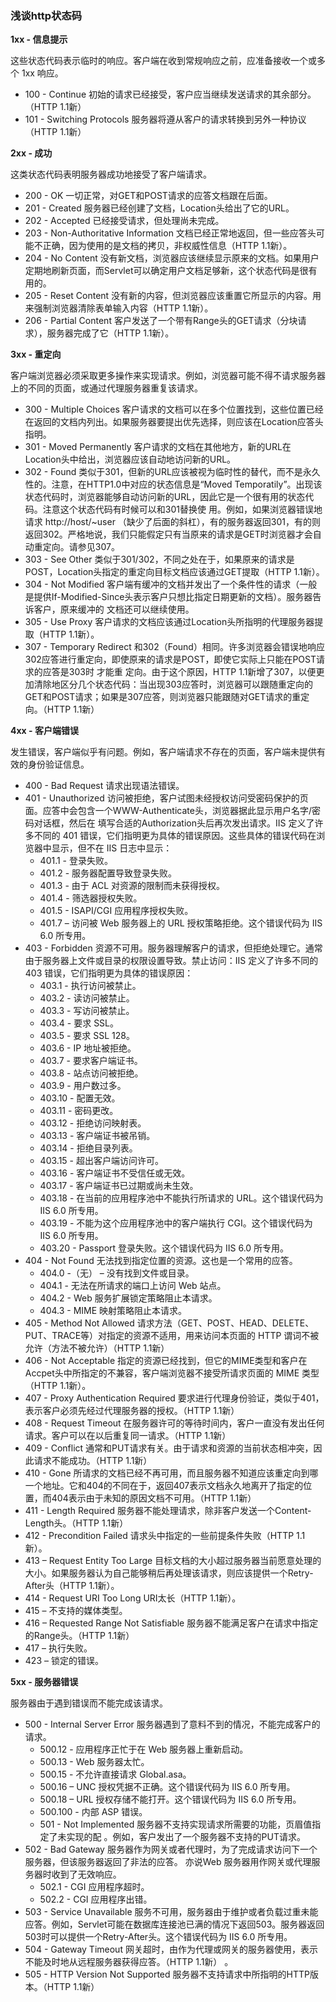 ### 浅谈http状态码

**1xx - 信息提示**

这些状态代码表示临时的响应。客户端在收到常规响应之前，应准备接收一个或多个 1xx 响应。
- 100 - Continue 初始的请求已经接受，客户应当继续发送请求的其余部分。（HTTP 1.1新） 
- 101 - Switching Protocols 服务器将遵从客户的请求转换到另外一种协议（HTTP 1.1新）

**2xx - 成功**

这类状态代码表明服务器成功地接受了客户端请求。

- 200 - OK 一切正常，对GET和POST请求的应答文档跟在后面。 
- 201 - Created 服务器已经创建了文档，Location头给出了它的URL。 
- 202 - Accepted 已经接受请求，但处理尚未完成。 
- 203 - Non-Authoritative Information 文档已经正常地返回，但一些应答头可能不正确，因为使用的是文档的拷贝，非权威性信息（HTTP 1.1新）。
- 204 - No Content 没有新文档，浏览器应该继续显示原来的文档。如果用户定期地刷新页面，而Servlet可以确定用户文档足够新，这个状态代码是很有用的。 
- 205 - Reset Content 没有新的内容，但浏览器应该重置它所显示的内容。用来强制浏览器清除表单输入内容（HTTP 1.1新）。 
- 206 - Partial Content 客户发送了一个带有Range头的GET请求（分块请求），服务器完成了它（HTTP 1.1新）。
  
**3xx - 重定向**

客户端浏览器必须采取更多操作来实现请求。例如，浏览器可能不得不请求服务器上的不同的页面，或通过代理服务器重复该请求。

- 300 - Multiple Choices 客户请求的文档可以在多个位置找到，这些位置已经在返回的文档内列出。如果服务器要提出优先选择，则应该在Location应答头指明。 
- 301 - Moved Permanently 客户请求的文档在其他地方，新的URL在Location头中给出，浏览器应该自动地访问新的URL。 
- 302 - Found 类似于301，但新的URL应该被视为临时性的替代，而不是永久性的。注意，在HTTP1.0中对应的状态信息是“Moved Temporatily”。出现该状态代码时，浏览器能够自动访问新的URL，因此它是一个很有用的状态代码。注意这个状态代码有时候可以和301替换使 用。例如，如果浏览器错误地请求 http://host/~user （缺少了后面的斜杠），有的服务器返回301，有的则返回302。严格地说，我们只能假定只有当原来的请求是GET时浏览器才会自动重定向。请参见307。 
- 303 - See Other 类似于301/302，不同之处在于，如果原来的请求是POST，Location头指定的重定向目标文档应该通过GET提取（HTTP 1.1新）。 
- 304 - Not Modified 客户端有缓冲的文档并发出了一个条件性的请求（一般是提供If-Modified-Since头表示客户只想比指定日期更新的文档）。服务器告诉客户，原来缓冲的
文档还可以继续使用。
- 305 - Use Proxy 客户请求的文档应该通过Location头所指明的代理服务器提取（HTTP 1.1新）。 
- 307 - Temporary Redirect 和302（Found）相同。许多浏览器会错误地响应302应答进行重定向，即使原来的请求是POST，即使它实际上只能在POST请求的应答是303时 才能重
定向。由于这个原因，HTTP 1.1新增了307，以便更加清除地区分几个状态代码：当出现303应答时，浏览器可以跟随重定向的GET和POST请求；如果是307应答，则浏览器只能跟随对GET请求的重定向。（HTTP 1.1新）

**4xx - 客户端错误**

发生错误，客户端似乎有问题。例如，客户端请求不存在的页面，客户端未提供有效的身份验证信息。
- 400 - Bad Request 请求出现语法错误。 
- 401 - Unauthorized 访问被拒绝，客户试图未经授权访问受密码保护的页面。应答中会包含一个WWW-Authenticate头，浏览器据此显示用户名字/密码对话框，然后在 填写合适的Authorization头后再次发出请求。IIS 定义了许多不同的 401 错误，它们指明更为具体的错误原因。这些具体的错误代码在浏览器中显示，但不在 IIS 日志中显示：
    - 401.1 - 登录失败。
    - 401.2 - 服务器配置导致登录失败。
    - 401.3 - 由于 ACL 对资源的限制而未获得授权。
    - 401.4 - 筛选器授权失败。
    - 401.5 - ISAPI/CGI 应用程序授权失败。
    - 401.7 – 访问被 Web 服务器上的 URL 授权策略拒绝。这个错误代码为 IIS 6.0 所专用。
- 403 - Forbidden 资源不可用。服务器理解客户的请求，但拒绝处理它。通常由于服务器上文件或目录的权限设置导致。禁止访问：IIS 定义了许多不同的 403 错误，它们指明更为具体的错误原因：
  - 403.1 - 执行访问被禁止。
  - 403.2 - 读访问被禁止。
  - 403.3 - 写访问被禁止。
  - 403.4 - 要求 SSL。
  - 403.5 - 要求 SSL 128。
  - 403.6 - IP 地址被拒绝。
  - 403.7 - 要求客户端证书。
  - 403.8 - 站点访问被拒绝。
  - 403.9 - 用户数过多。
  - 403.10 - 配置无效。
  - 403.11 - 密码更改。
  - 403.12 - 拒绝访问映射表。
  - 403.13 - 客户端证书被吊销。
  - 403.14 - 拒绝目录列表。
  - 403.15 - 超出客户端访问许可。
  - 403.16 - 客户端证书不受信任或无效。
  - 403.17 - 客户端证书已过期或尚未生效。
  - 403.18 - 在当前的应用程序池中不能执行所请求的 URL。这个错误代码为 IIS 6.0 所专用。
  - 403.19 - 不能为这个应用程序池中的客户端执行 CGI。这个错误代码为 IIS 6.0 所专用。
  - 403.20 - Passport 登录失败。这个错误代码为 IIS 6.0 所专用。
- 404 - Not Found 无法找到指定位置的资源。这也是一个常用的应答。 
  - 404.0 -（无） – 没有找到文件或目录。
  - 404.1 - 无法在所请求的端口上访问 Web 站点。
  - 404.2 - Web 服务扩展锁定策略阻止本请求。
  - 404.3 - MIME 映射策略阻止本请求。
- 405 - Method Not Allowed 请求方法（GET、POST、HEAD、DELETE、PUT、TRACE等）对指定的资源不适用，用来访问本页面的 HTTP 谓词不被允许（方法不被允许）（HTTP 1.1新） 
- 406 - Not Acceptable 指定的资源已经找到，但它的MIME类型和客户在Accpet头中所指定的不兼容，客户端浏览器不接受所请求页面的 MIME 类型（HTTP 1.1新）。 
- 407 - Proxy Authentication Required 要求进行代理身份验证，类似于401，表示客户必须先经过代理服务器的授权。（HTTP 1.1新） 
- 408 - Request Timeout 在服务器许可的等待时间内，客户一直没有发出任何请求。客户可以在以后重复同一请求。（HTTP 1.1新）
- 409 - Conflict 通常和PUT请求有关。由于请求和资源的当前状态相冲突，因此请求不能成功。（HTTP 1.1新） 
- 410 - Gone 所请求的文档已经不再可用，而且服务器不知道应该重定向到哪一个地址。它和404的不同在于，返回407表示文档永久地离开了指定的位置，而404表示由于未知的原因文档不可用。（HTTP 1.1新） 
- 411 - Length Required 服务器不能处理请求，除非客户发送一个Content-Length头。（HTTP 1.1新） 
- 412 - Precondition Failed 请求头中指定的一些前提条件失败（HTTP 1.1新）。
- 413 – Request Entity Too Large 目标文档的大小超过服务器当前愿意处理的大小。如果服务器认为自己能够稍后再处理该请求，则应该提供一个Retry-After头（HTTP 1.1新）。 
- 414 - Request URI Too Long URI太长（HTTP 1.1新）。 
- 415 – 不支持的媒体类型。
- 416 – Requested Range Not Satisfiable 服务器不能满足客户在请求中指定的Range头。（HTTP 1.1新）
-  417 – 执行失败。
- 423 – 锁定的错误。

**5xx - 服务器错误**

服务器由于遇到错误而不能完成该请求。
- 500 - Internal Server Error 服务器遇到了意料不到的情况，不能完成客户的请求。 
  - 500.12 - 应用程序正忙于在 Web 服务器上重新启动。
  - 500.13 - Web 服务器太忙。
  - 500.15 - 不允许直接请求 Global.asa。
  - 500.16 – UNC 授权凭据不正确。这个错误代码为 IIS 6.0 所专用。
  - 500.18 – URL 授权存储不能打开。这个错误代码为 IIS 6.0 所专用。
  - 500.100 - 内部 ASP 错误。
  - 501 - Not Implemented 服务器不支持实现请求所需要的功能，页眉值指定了未实现的配  。例如，客户发出了一个服务器不支持的PUT请求。
- 502 - Bad Gateway 服务器作为网关或者代理时，为了完成请求访问下一个服务器，但该服务器返回了非法的应答。 亦说Web 服务器用作网关或代理服务器时收到了无效响应。
  - 502.1 - CGI 应用程序超时。
  - 502.2 - CGI 应用程序出错。
- 503 - Service Unavailable 服务不可用，服务器由于维护或者负载过重未能应答。例如，Servlet可能在数据库连接池已满的情况下返回503。服务器返回503时可以提供一个Retry-After头。这个错误代码为 IIS 6.0 所专用。
- 504 - Gateway Timeout 网关超时，由作为代理或网关的服务器使用，表示不能及时地从远程服务器获得应答。（HTTP 1.1新） 。
- 505 - HTTP Version Not Supported 服务器不支持请求中所指明的HTTP版本。（HTTP 1.1新）
